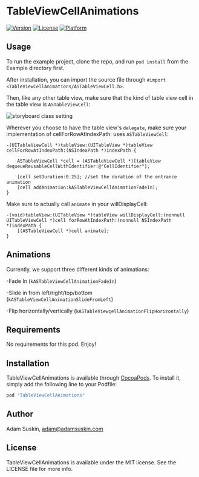 # TableViewCellAnimations

[![Version](https://img.shields.io/cocoapods/v/TableViewCellAnimations.svg?style=flat)](http://cocoapods.org/pods/TableViewCellAnimations)
[![License](https://img.shields.io/cocoapods/l/TableViewCellAnimations.svg?style=flat)](http://cocoapods.org/pods/TableViewCellAnimations)
[![Platform](https://img.shields.io/cocoapods/p/TableViewCellAnimations.svg?style=flat)](http://cocoapods.org/pods/TableViewCellAnimations)

## Usage

To run the example project, clone the repo, and run `pod install` from the Example directory first.

After installation, you can import the source file through `#import <TableViewCellAnimations/ASTableViewCell.h>`.

Then, like any other table view, make sure that the kind of table view cell in the table view is `ASTableViewCell`:

![storyboard class setting](http://www.adamsuskin.com/wp-content/uploads/2015/11/Screen-Shot-2015-11-22-at-2.40.02-PM.png)

Wherever you choose to have the table view's `delegate`, make sure your implementation of cellForRowAtIndexPath: uses `ASTableViewCell`:

    -(UITableViewCell *)tableView:(UITableView *)tableView cellForRowAtIndexPath:(NSIndexPath *)indexPath {

        ASTableViewCell *cell = (ASTableViewCell *)[tableView dequeueReusableCellWithIdentifier:@"CellIdentifier"];
        
        [cell setDuration:0.25]; //set the duration of the entrance animation
        [cell addAnimation:kASTableViewCellAnimationFadeIn];
    }

Make sure to actually call `animate` in your willDisplayCell:

    -(void)tableView:(UITableView *)tableView willDisplayCell:(nonnull UITableViewCell *)cell forRowAtIndexPath:(nonnull NSIndexPath *)indexPath {
        [(ASTableViewCell *)cell animate];
    }

## Animations

Currently, we support three different kinds of animations:

  -Fade In (`kASTableViewCellAnimationFadeIn`)

  -Slide in from left/right/top/bottom (`kASTableViewCellAnimationSlideFromLeft`)

  -Flip horizontally/vertically (`kASTableViewçellAnimationFlipHorizontally`)

## Requirements

No requirements for this pod. Enjoy!

## Installation

TableViewCellAnimations is available through [CocoaPods](http://cocoapods.org). To install
it, simply add the following line to your Podfile:

```ruby
pod "TableViewCellAnimations"
```

## Author

Adam Suskin, adam@adamsuskin.com

## License

TableViewCellAnimations is available under the MIT license. See the LICENSE file for more info.
